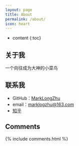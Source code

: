 ```yaml
---
layout: page
title: About
permalink: /about/
icon: heart
---
```


* content
{:toc}

## 关于我

一个向往成为大神的小菜鸟



## 联系我

* GitHub：[MarkLongZhu](https://github.com/MarkLongZhu)
* email：marklogzhu@163.com
* [知乎](https://www.zhihu.com/people/marklogzhu)








## Comments

{% include comments.html %}
